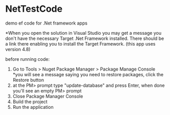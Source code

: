 # NetTestCode
demo ef code for .Net framework apps

*When you open the solution in Visual Studio you may get a message you don't have the necessary Target .Net Framework installed. There should be a link there enabling you to install the Target Framework. (this app uses version 4.8)

before running code:

1. Go to Tools > Nuget Package Manager > Package Manage Console    *you will see a message saying you need to restore packages, click the Restore button
2. at the PM> prompt type "update-database" and press Enter, when done you'll see an empty PM> prompt
3. Close Package Manager Console
4. Build the project
5. Run the application

